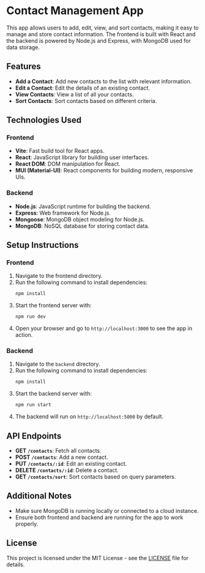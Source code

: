 

# Contact Management App

This app allows users to add, edit, view, and sort contacts, making it easy to manage and store contact information. The frontend is built with React and the backend is powered by Node.js and Express, with MongoDB used for data storage.

## Features
- **Add a Contact**: Add new contacts to the list with relevant information.
- **Edit a Contact**: Edit the details of an existing contact.
- **View Contacts**: View a list of all your contacts.
- **Sort Contacts**: Sort contacts based on different criteria.

## Technologies Used
### Frontend
- **Vite**: Fast build tool for React apps.
- **React**: JavaScript library for building user interfaces.
- **React DOM**: DOM manipulation for React.
- **MUI (Material-UI)**: React components for building modern, responsive UIs.

### Backend
- **Node.js**: JavaScript runtime for building the backend.
- **Express**: Web framework for Node.js.
- **Mongoose**: MongoDB object modeling for Node.js.
- **MongoDB**: NoSQL database for storing contact data.

## Setup Instructions

### Frontend
1. Navigate to the frontend directory.
2. Run the following command to install dependencies:
    ```bash
    npm install
    ```
3. Start the frontend server with:
    ```bash
    npm run dev
    ```
4. Open your browser and go to `http://localhost:3000` to see the app in action.

### Backend
1. Navigate to the `backend` directory.
2. Run the following command to install dependencies:
    ```bash
    npm install
    ```
3. Start the backend server with:
    ```bash
    npm run start
    ```
4. The backend will run on `http://localhost:5000` by default.

## API Endpoints
- **GET `/contacts`**: Fetch all contacts.
- **POST `/contacts`**: Add a new contact.
- **PUT `/contacts/:id`**: Edit an existing contact.
- **DELETE `/contacts/:id`**: Delete a contact.
- **GET `/contacts/sort`**: Sort contacts based on query parameters.

## Additional Notes
- Make sure MongoDB is running locally or connected to a cloud instance.
- Ensure both frontend and backend are running for the app to work properly.

## License
This project is licensed under the MIT License - see the [LICENSE](LICENSE) file for details.


